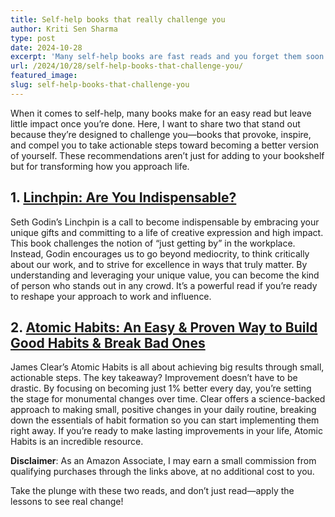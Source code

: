 ```yaml
---
title: Self-help books that really challenge you
author: Kriti Sen Sharma
type: post
date: 2024-10-28
excerpt: 'Many self-help books are fast reads and you forget them soon after you read them. Not these books! These books challenge you to be your better self!'
url: /2024/10/28/self-help-books-that-challenge-you/
featured_image: 
slug: self-help-books-that-challenge-you
---
```



When it comes to self-help, many books make for an easy read but leave little impact once you’re done. Here, I want to share two that stand out because they’re designed to challenge you—books that provoke, inspire, and compel you to take actionable steps toward becoming a better version of yourself. These recommendations aren’t just for adding to your bookshelf but for transforming how you approach life.

## 1. [Linchpin: Are You Indispensable?](https://amzn.to/4flJx3j)

Seth Godin’s Linchpin is a call to become indispensable by embracing your unique gifts and committing to 
a life of creative expression and high impact. This book challenges the notion of “just getting by” in the 
workplace. Instead, Godin encourages us to go beyond mediocrity, to think critically about our work, and 
to strive for excellence in ways that truly matter. By understanding and leveraging your unique value, 
you can become the kind of person who stands out in any crowd. It’s a powerful read if you’re ready to 
reshape your approach to work and influence.

## 2. [Atomic Habits: An Easy & Proven Way to Build Good Habits & Break Bad Ones](https://amzn.to/3UsIFSB)

James Clear’s Atomic Habits is all about achieving big results through small, actionable steps. The key takeaway? 
Improvement doesn’t have to be drastic. By focusing on becoming just 1% better every day, you’re setting the 
stage for monumental changes over time. Clear offers a science-backed approach to making small, positive changes 
in your daily routine, breaking down the essentials of habit formation so you can start implementing them right 
away. If you’re ready to make lasting improvements in your life, Atomic Habits is an incredible resource.

**Disclaimer**: As an Amazon Associate, I may earn a small commission from qualifying purchases through the links above, 
at no additional cost to you.

Take the plunge with these two reads, and don’t just read—apply the lessons to see real change!



